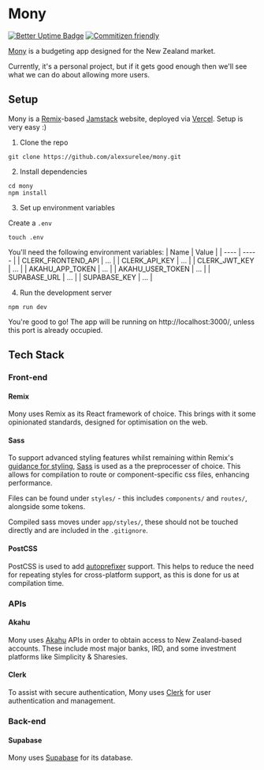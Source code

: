 # Mony

[![Better Uptime Badge](https://betteruptime.com/status-badges/v1/monitor/hiht.svg)](https://betteruptime.com/?utm_source=status_badge)
[![Commitizen friendly](https://img.shields.io/badge/commitizen-friendly-brightgreen.svg)](http://commitizen.github.io/cz-cli/)

[Mony](https://mony.co.nz/) is a budgeting app designed for the New Zealand market.

Currently, it's a personal project, but if it gets good enough then we'll see what we can do about allowing more users.

## Setup

Mony is a [Remix](https://remix.run/)-based [Jamstack](https://jamstack.org/) website, deployed via [Vercel](https://vercel.com/). Setup is very easy :)

1. Clone the repo

```
git clone https://github.com/alexsurelee/mony.git
```

2. Install dependencies

```
cd mony
npm install
```

3. Set up environment variables

Create a `.env`

```
touch .env
```

You'll need the following environment variables:
| Name | Value |
| ---- | ----- |
| CLERK_FRONTEND_API | ... |
| CLERK_API_KEY | ... |
| CLERK_JWT_KEY | ... |
| AKAHU_APP_TOKEN | ... |
| AKAHU_USER_TOKEN | ... |
| SUPABASE_URL | ... |
| SUPABASE_KEY | ... |

4. Run the development server

```
npm run dev
```

You're good to go! The app will be running on http://localhost:3000/, unless this port is already occupied.

## Tech Stack

### Front-end

#### Remix

Mony uses Remix as its React framework of choice. This brings with it some opinionated standards, designed for optimisation on the web.

#### Sass

To support advanced styling features whilst remaining within Remix's [guidance for styling](https://remix.run/docs/en/v1/guides/styling), [Sass](https://sass-lang.com/) is used as a the preprocesser of choice. This allows for compilation to route or component-specific css files, enhancing performance.

Files can be found under `styles/` - this includes `components/` and `routes/`, alongside some tokens.

Compiled sass moves under `app/styles/`, these should not be touched directly and are included in the `.gitignore`.

#### PostCSS

PostCSS is used to add [autoprefixer](https://github.com/postcss/autoprefixer) support. This helps to reduce the need for repeating styles for cross-platform support, as this is done for us at compilation time.

### APIs

#### Akahu

Mony uses [Akahu](https://www.akahu.nz/) APIs in order to obtain access to New Zealand-based accounts. These include most major banks, IRD, and some investment platforms like Simplicity & Sharesies.

#### Clerk

To assist with secure authentication, Mony uses [Clerk](https://clerk.dev/) for user authentication and management.

### Back-end

#### Supabase

Mony uses [Supabase](https://supabase.com/) for its database.
